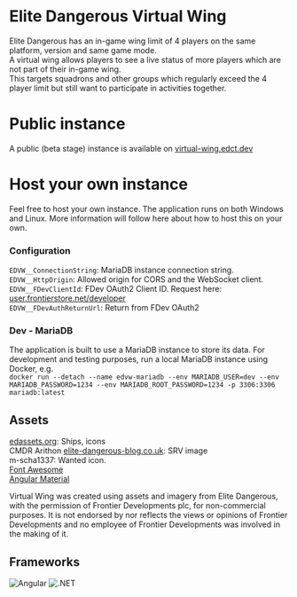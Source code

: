 # Elite Dangerous Virtual Wing
Elite Dangerous has an in-game wing limit of 4 players on the same platform, version and same game mode.   
A virtual wing allows players to see a live status of more players which are not part of their in-game wing.  
This targets squadrons and other groups which regularly exceed the 4 player limit but still want to participate in activities together.


# Public instance
A public (beta stage) instance is available on [virtual-wing.edct.dev](https://virtual-wing.edct.dev/)


# Host your own instance
Feel free to host your own instance. The application runs on both Windows and Linux.
More information will follow here about how to host this on your own.

### Configuration
`EDVW__ConnectionString`: MariaDB instance connection string.  
`EDVW__HttpOrigin`: Allowed origin for CORS and the WebSocket client.  
`EDVW__FDevClientId`: FDev OAuth2 Client ID. Request here: [user.frontierstore.net/developer](https://user.frontierstore.net/developer)  
`EDVW__FDevAuthReturnUrl`: Return from FDev OAuth2

### Dev - MariaDB
The application is built to use a MariaDB instance to store its data.
For development and testing purposes, run a local MariaDB instance using Docker, e.g.  
`docker run --detach --name edvw-mariadb --env MARIADB_USER=dev --env MARIADB_PASSWORD=1234 --env MARIADB_ROOT_PASSWORD=1234 -p 3306:3306 mariadb:latest`

## Assets
[edassets.org](https://edassets.org/): Ships, icons  
CMDR Arithon [elite-dangerous-blog.co.uk](https://www.elite-dangerous-blog.co.uk/post/2017/10/26/Vehicle-icons): SRV image  
m-scha1337: Wanted icon.  
[Font Awesome](https://fontawesome.com/license)  
[Angular Material](https://material.angular.io)  

Virtual Wing was created using assets and imagery from Elite Dangerous, with the permission of Frontier Developments plc, for non-commercial purposes. It is not endorsed by nor reflects the views or opinions of Frontier Developments and no employee of Frontier Developments was involved in the making of it. 

## Frameworks
![Angular](https://angular.io/assets/images/logos/angular/angular.png) ![.NET](https://i.imgur.com/RYRYKhH.png)
